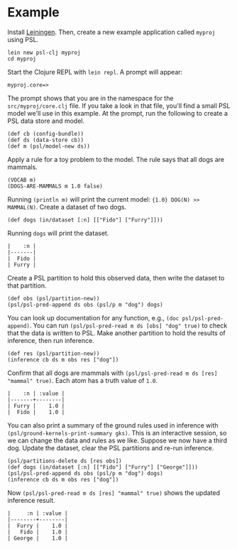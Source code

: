 # Example

Install [Leiningen](https://leiningen.org).  Then, create a new example application called `myproj` using PSL.

```
lein new psl-clj myproj
cd myproj
```

Start the Clojure REPL with `lein repl`.  A prompt will appear: 

`myproj.core=> `

The prompt shows that you are in the namespace for the `src/myproj/core.clj` file.  If you take a look in that file, you'll find a small PSL model we'll use in this example.  At the prompt, run the following to create a PSL data store and model. 

```
(def cb (config-bundle))
(def ds (data-store cb))
(def m (psl/model-new ds))
```

Apply a rule for a toy problem to the model.  The rule says that all dogs are mammals.

```
(VOCAB m)
(DOGS-ARE-MAMMALS m 1.0 false)
```

Running `(println m)` will print the current model: `{1.0} DOG(N) >> MAMMAL(N)`.  Create a dataset of two dogs.

```
(def dogs (in/dataset [:n] [["Fido"] ["Furry"]]))
```

Running `dogs` will print the dataset.

```
|    :n |
|-------|
|  Fido |
| Furry |
```

Create a PSL partition to hold this observed data, then write the dataset to that partition.

```
(def obs (psl/partition-new))
(psl/psl-pred-append ds obs (psl/p m "dog") dogs)
```

You can look up documentation for any function, e.g., `(doc psl/psl-pred-append)`.  You can run `(psl/psl-pred-read m ds [obs] "dog" true)` to check that the data is written to PSL.  Make another partition to hold the results of inference, then run inference.

```
(def res (psl/partition-new))
(inference cb ds m obs res ["dog"])
```

Confirm that all dogs are mammals with `(psl/psl-pred-read m ds [res] "mammal" true)`.  Each atom has a truth value of `1.0`.

```
|    :n | :value |
|-------+--------|
| Furry |    1.0 |
|  Fido |    1.0 |
```

You can also print a summary of the ground rules used in inference with `(psl/ground-kernels-print-summary gks)`.  This is an interactive session, so we can change the data and rules as we like.  Suppose we now have a third dog.  Update the dataset, clear the PSL partitions and re-run inference.

```
(psl/partitions-delete ds [res obs])
(def dogs (in/dataset [:n] [["Fido"] ["Furry"] ["George"]]))
(psl/psl-pred-append ds obs (psl/p m "dog") dogs)
(inference cb ds m obs res ["dog"])
```

Now `(psl/psl-pred-read m ds [res] "mammal" true)` shows the updated inference result.

```
|     :n | :value |
|--------+--------|
|  Furry |    1.0 |
|   Fido |    1.0 |
| George |    1.0 |
```


